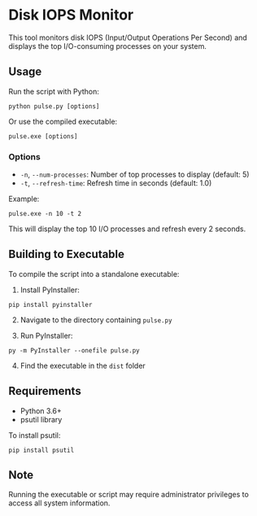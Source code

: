 # Disk IOPS Monitor

This tool monitors disk IOPS (Input/Output Operations Per Second) and displays the top I/O-consuming processes on your system.

## Usage

Run the script with Python:

```
python pulse.py [options]
```

Or use the compiled executable:

```
pulse.exe [options]
```

### Options

-   `-n`, `--num-processes`: Number of top processes to display (default: 5)
-   `-t`, `--refresh-time`: Refresh time in seconds (default: 1.0)

Example:

```
pulse.exe -n 10 -t 2
```

This will display the top 10 I/O processes and refresh every 2 seconds.

## Building to Executable

To compile the script into a standalone executable:

1. Install PyInstaller:

```
pip install pyinstaller
```

2. Navigate to the directory containing `pulse.py`

3. Run PyInstaller:

```
py -m PyInstaller --onefile pulse.py
```

4. Find the executable in the `dist` folder

## Requirements

-   Python 3.6+
-   psutil library

To install psutil:

```
pip install psutil
```

## Note

Running the executable or script may require administrator privileges to access all system information.
